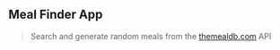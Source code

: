## Meal Finder App

> Search and generate random meals from the [themealdb.com](www.themealdb.com) API

